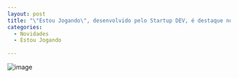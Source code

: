 ```yaml
---
layout: post
title: "\"Estou Jogando\", desenvolvido pelo Startup DEV, é destaque no G1"
categories:
  - Novidades
  - Estou Jogando
     
---
```

![image](/blog/images/posts/2012-07-30/estoujogandorecife.jpg)

